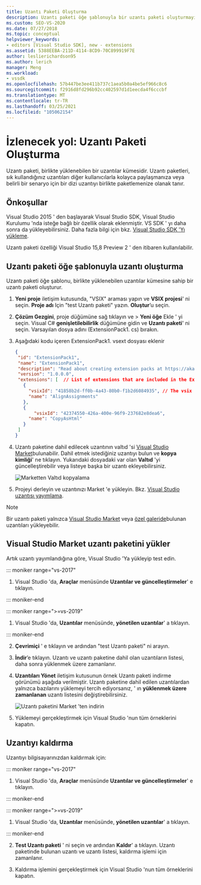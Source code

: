 ```yaml
---
title: Uzantı Paketi Oluşturma
description: Uzantı paketi öğe şablonuyla bir uzantı paketi oluşturmayı öğrenin
ms.custom: SEO-VS-2020
ms.date: 07/27/2018
ms.topic: conceptual
helpviewer_keywords:
- editors [Visual Studio SDK], new - extensions
ms.assetid: 5388EEBA-211D-4114-8CD9-70C899919F7E
author: leslierichardson95
ms.author: lerich
manager: Meng
ms.workload:
- vssdk
ms.openlocfilehash: 57b447be3ee411b737c1aea5b0a4be5ef966c8c6
ms.sourcegitcommit: f2916d8fd296b92cc402597d1d1eecda4f6cccbf
ms.translationtype: MT
ms.contentlocale: tr-TR
ms.lasthandoff: 03/25/2021
ms.locfileid: "105062154"
---
```

# <a name="walkthrough-create-an-extension-pack"></a>İzlenecek yol: Uzantı Paketi Oluşturma

Uzantı paketi, birlikte yüklenebilen bir uzantılar kümesidir. Uzantı paketleri, sık kullandığınız uzantıları diğer kullanıcılarla kolayca paylaşmanıza veya belirli bir senaryo için bir dizi uzantıyı birlikte paketlemenize olanak tanır.

## <a name="prerequisites"></a>Önkoşullar

Visual Studio 2015 ' den başlayarak Visual Studio SDK, Visual Studio Kurulumu 'nda isteğe bağlı bir özellik olarak eklenmiştir. VS SDK ' yı daha sonra da yükleyebilirsiniz. Daha fazla bilgi için bkz. [Visual Studio SDK 'Yı yükleme](../extensibility/installing-the-visual-studio-sdk.md).

Uzantı paketi özelliği Visual Studio 15,8 Preview 2 ' den itibaren kullanılabilir.

## <a name="create-an-extension-with-an-extension-pack-item-template"></a>Uzantı paketi öğe şablonuyla uzantı oluşturma

Uzantı paketi öğe şablonu, birlikte yüklenebilen uzantılar kümesine sahip bir uzantı paketi oluşturur.

1. **Yeni proje** iletişim kutusunda, "VSIX" araması yapın ve **VSIX projesi**' ni seçin. **Proje adı** Için "test Uzantı paketi" yazın. **Oluştur**’u seçin.

2. **Çözüm Gezgini**, proje düğümüne sağ tıklayın ve   >  **Yeni öğe** Ekle ' yi seçin. Visual C# **genişletilebilirlik** düğümüne gidin ve **Uzantı paketi**' ni seçin. Varsayılan dosya adını (ExtensionPack1. cs) bırakın.

3. Aşağıdaki kodu içeren ExtensionPack1. vsext dosyası eklenir

   ```json
   {
    "id": "ExtensionPack1",
    "name": "ExtensionPack1",
    "description": "Read about creating extension packs at https://aka.ms/vsextpack",
    "version": "1.0.0.0",
    "extensions": [  // List of extensions that are included in the Extension Pack.
      {
        "vsixId": "41858b2d-ff0b-4a43-80b0-f1b2d6084935", // The vsix id of the extension you want to   include.
        "name": "AlignAssignments"
      },
      {
          "vsixId": "42374550-426a-400e-96f9-237682e8dea6",
        "name": "CopyAsHtml"
      }
    ]
   }
   ```

4. Uzantı paketine dahil edilecek uzantının valtıd 'si [Visual Studio Market](https://marketplace.visualstudio.com/)bulunabilir. Dahil etmek istediğiniz uzantıyı bulun ve **kopya kimliği**' ne tıklayın. Yukarıdaki dosyadaki var olan **Valtıd** 'yi güncelleştirebilir veya listeye başka bir uzantı ekleyebilirsiniz.

    ![Marketten Valtıd kopyalama](media/vsixid-marketplace.png)

5. Projeyi derleyin ve uzantınızı Market 'e yükleyin. Bkz. [Visual Studio uzantısı yayımlama](../extensibility/walkthrough-publishing-a-visual-studio-extension.md).

> [!NOTE]
> Bir uzantı paketi yalnızca [Visual Studio Market](https://marketplace.visualstudio.com/) veya [özel galeride](../extensibility/how-to-create-an-atom-feed-for-a-private-gallery.md)bulunan uzantıları yükleyebilir.

## <a name="install-the-extension-pack-from-the-visual-studio-marketplace"></a>Visual Studio Market uzantı paketini yükler

Artık uzantı yayımlandığına göre, Visual Studio 'Ya yükleyip test edin.

::: moniker range="vs-2017"

1. Visual Studio 'da, **Araçlar** menüsünde **Uzantılar ve güncelleştirmeler**' e tıklayın.

::: moniker-end

::: moniker range=">=vs-2019"

1. Visual Studio 'da, **Uzantılar** menüsünde, **yönetilen uzantılar**' a tıklayın.

::: moniker-end

2. **Çevrimiçi** ' e tıklayın ve ardından "test Uzantı paketi" ni arayın.

3. **İndir**’e tıklayın. Uzantı ve uzantı paketine dahil olan uzantıların listesi, daha sonra yüklenmek üzere zamanlanır.

4. **Uzantıları Yönet** iletişim kutusunun örnek Uzantı paketi indirme görünümü aşağıda verilmiştir. Uzantı paketine dahil edilen uzantılardan yalnızca bazılarını yüklemeyi tercih ediyorsanız, ' ın **yüklenmek üzere zamanlanan** uzantı listesini değiştirebilirsiniz.

    ![Uzantı paketini Market 'ten indirin](media/vside-extensionpack.png)

5. Yüklemeyi gerçekleştirmek için Visual Studio 'nun tüm örneklerini kapatın.

## <a name="remove-the-extension"></a>Uzantıyı kaldırma

Uzantıyı bilgisayarınızdan kaldırmak için:

::: moniker range="vs-2017"

1. Visual Studio 'da, **Araçlar** menüsünde **Uzantılar ve güncelleştirmeler**' e tıklayın.

::: moniker-end

::: moniker range=">=vs-2019"

1. Visual Studio 'da, **Uzantılar** menüsünde, **yönetilen uzantılar**' a tıklayın.

::: moniker-end

2. **Test Uzantı paketi** ' ni seçin ve ardından **Kaldır**' a tıklayın. Uzantı paketinde bulunan uzantı ve uzantı listesi, kaldırma işlemi için zamanlanır.

3. Kaldırma işlemini gerçekleştirmek için Visual Studio 'nun tüm örneklerini kapatın.
